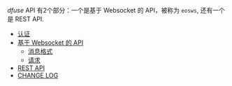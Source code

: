 _dfuse_ API 有2个部分：一个是基于 Websocket 的 API，被称为 `eosws`,
还有一个是 REST API.

  * [认证](#authentication)
  * [基于 Websocket 的 API](#websockets-based-api)
    * [消息格式](#messages-format)
    * [请求](#ws-requests)
  * [REST API](#rest-api)
  * [CHANGE LOG](#change-log)
